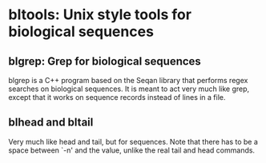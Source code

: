 bltools: Unix style tools for biological sequences
======================================================

blgrep: Grep for biological sequences
--------------------------------------

blgrep is a C++ program based on the Seqan library that performs regex
searches on biological sequences. It is meant to act very much like
grep, except that it works on sequence records instead of lines in a
file.

blhead and bltail
-------------------

Very much like head and tail, but for sequences. Note that there has to
be a space between `-n' and the value, unlike the real tail and head
commands.
